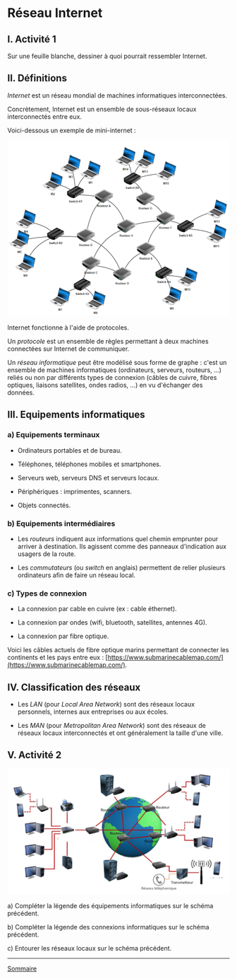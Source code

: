 # Réseau Internet

## I. Activité 1

Sur une feuille blanche, dessiner à quoi pourrait ressembler Internet.

## II. Définitions 

*Internet* est un réseau mondial de machines informatiques interconnectées.

Concrètement, Internet est un ensemble de sous-réseaux locaux interconnectés entre eux.

Voici-dessous un exemple de mini-internet :

![img](./img/mini_internet.PNG)

Internet fonctionne à l'aide de protocoles.

Un *protocole* est un ensemble de règles permettant à deux machines connectées sur Internet de communiquer.

Un *réseau informatique* peut être modélisé sous forme de graphe : c'est un ensemble de machines informatiques (ordinateurs, serveurs, routeurs, ...) reliés ou non par différents types de connexion (câbles de cuivre, fibres optiques, liaisons satellites, ondes radios, ...) en vu d'échanger des données.

## III. Equipements informatiques

### a) Equipements terminaux

- Ordinateurs portables et de bureau.

- Téléphones, téléphones mobiles et smartphones.

- Serveurs web, serveurs DNS et serveurs locaux.

- Périphériques : imprimentes, scanners.

- Objets connectés.

### b) Equipements intermédiaires

- Les *routeurs* indiquent aux informations quel chemin emprunter pour arriver à destination. Ils agissent comme des panneaux d'indication aux usagers de la route.

- Les *commutateurs* (ou *switch* en anglais) permettent de relier plusieurs ordinateurs afin de faire un réseau local.

### c) Types de connexion

- La connexion par cable en cuivre (ex : cable éthernet).

- La connexion par ondes (wifi, bluetooth, satellites, antennes 4G).

- La connexion par fibre optique.

Voici les câbles actuels de fibre optique marins permettant de connecter les continents et les pays entre eux : [https://www.submarinecablemap.com/](https://www.submarinecablemap.com/).

## IV. Classification des réseaux

- Les *LAN* (pour *Local Area Network*) sont des réseaux locaux personnels, internes aux entreprises ou aux écoles.

- Les *MAN* (pour *Metropolitan Area Network*) sont des réseaux de réseaux locaux interconnectés et ont généralement la taille d'une ville.

## V. Activité 2

![image](./img/equipements_informatiques.png)

a) Compléter la légende des équipements informatiques sur le schéma précédent.

b) Compléter la légende des connexions informatiques sur le schéma précédent.

c) Entourer les réseaux locaux sur le schéma précédent.

_______________

[Sommaire](./../README.md)
